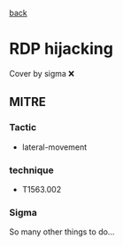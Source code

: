 [back](../index.md)
# RDP hijacking
Cover by sigma :x: 

## MITRE
### Tactic
  - lateral-movement

### technique
  - T1563.002

### Sigma

 So many other things to do...